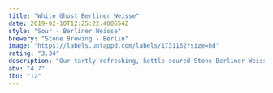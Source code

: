 ```yaml
---
title: "White Ghost Berliner Weisse"
date: 2019-02-10T12:25:22.400654Z
style: "Sour - Berliner Weisse"
brewery: "Stone Brewing - Berlin"
image: "https://labels.untappd.com/labels/1731162?size=hd"
rating: "3.34"
description: "Our tartly refreshing, kettle-soured Stone Berliner Weisse gained its orthodox sour and acidic character from a specially selected Lactobacillus strain sourced from local Berlin cultures. To ensure a properly Stone, and therefore iconoclastic, Berliner Weisse, we upped the ABV to a healthy 4.7% and hopped the beer with new German varieties, Huell Melon and Callista. This beer embodies the liveliness of summer with the fruity tang of apricots and the sweetness of ripe honeydew. Versions exist labelled both White Ghost and White Geist. "
abv: "4.7"
ibu: "12"
---
```

